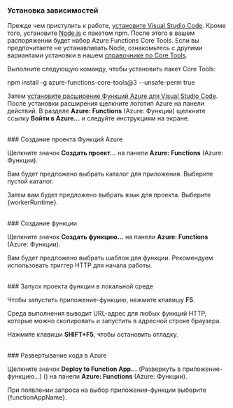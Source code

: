 ### <a name="install-dependencies"></a>Установка зависимостей

Прежде чем приступить к работе, <a href="https://go.microsoft.com/fwlink/?linkid=2016593" target="_blank">установите Visual Studio Code</a>. Кроме того, установите <a href="https://go.microsoft.com/fwlink/?linkid=2016195" target="_blank">Node.js</a> с пакетом npm. После этого в вашем распоряжении будет набор Azure Functions Core Tools. Если вы предпочитаете не устанавливать Node, ознакомьтесь с другими вариантами установки в нашем <a href="https://go.microsoft.com/fwlink/?linkid=2016192" target="_blank">справочнике по Core Tools</a>.

Выполните следующую команду, чтобы установить пакет Core Tools:

<MarkdownHighlighter>npm install -g azure-functions-core-tools@3 --unsafe-perm true</MarkdownHighlighter>

Затем <a href="https://go.microsoft.com/fwlink/?linkid=2016800" target="_blank">установите расширение Функций Azure для Visual Studio Code</a>. После установки расширения щелкните логотип Azure на панели действий. В разделе **Azure: Functions** (Azure: Функции) щелкните ссылку **Войти в Azure...** и следуйте инструкциям на экране.

<br/>
### <a name="create-an-azure-functions-project"></a>Создание проекта Функций Azure

Щелкните значок **Создать проект…** на панели **Azure: Functions** (Azure: Функции).

Вам будет предложено выбрать каталог для приложения. Выберите пустой каталог.

Затем вам будет предложено выбрать язык для проекта. Выберите {workerRuntime}.

<br/>
### <a name="create-a-function"></a>Создание функции

Щелкните значок **Создать функцию…** на панели **Azure: Functions** (Azure: Функции).

Вам будет предложено выбрать шаблон для функции. Рекомендуем использовать триггер HTTP для начала работы.

<br/>
### <a name="run-your-function-project-locally"></a>Запуск проекта функции в локальной среде

Чтобы запустить приложение-функцию, нажмите клавишу **F5**.

Среда выполнения выводит URL-адрес для любых функций HTTP, которые можно скопировать и запустить в адресной строке браузера.

Нажмите клавиши **SHIFT+F5**, чтобы остановить отладку.

<br/>
### <a name="deploy-your-code-to-azure"></a>Развертывание кода в Azure

Щелкните значок **Deploy to Function App…** (Развернуть в приложение-функцию…) (<ChevronUp/>) на панели **Azure: Functions** (Azure: Функции).

При появлении запроса на выбор приложения-функции выберите {functionAppName}.
